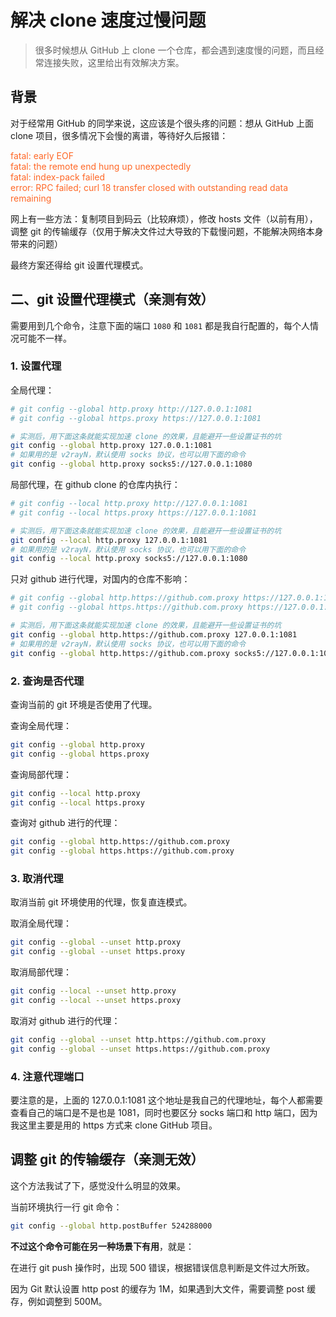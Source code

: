 # 解决 clone 速度过慢问题

> 很多时候想从 GitHub 上 clone 一个仓库，都会遇到速度慢的问题，而且经常连接失败，这里给出有效解决方案。

## 背景

对于经常用 GitHub 的同学来说，这应该是个很头疼的问题：想从 GitHub 上面 clone 项目，很多情况下会慢的离谱，等待好久后报错：

<div style="color: #FF6827;">
fatal: early EOF  <br>
fatal: the remote end hung up unexpectedly  <br>
fatal: index-pack failed  <br>
error: RPC failed; curl 18 transfer closed with outstanding read data remaining
</div>

网上有一些方法：复制项目到码云（比较麻烦），修改 hosts 文件（以前有用），调整 git 的传输缓存（仅用于解决文件过大导致的下载慢问题，不能解决网络本身带来的问题）

最终方案还得给 git 设置代理模式。

## 二、git 设置代理模式（亲测有效）

需要用到几个命令，注意下面的端口 `1080` 和 `1081` 都是我自行配置的，每个人情况可能不一样。

### 1. 设置代理

全局代理：

```bash
# git config --global http.proxy http://127.0.0.1:1081
# git config --global https.proxy https://127.0.0.1:1081

# 实测后，用下面这条就能实现加速 clone 的效果，且能避开一些设置证书的坑
git config --global http.proxy 127.0.0.1:1081
# 如果用的是 v2rayN，默认使用 socks 协议，也可以用下面的命令
git config --global http.proxy socks5://127.0.0.1:1080
```

局部代理，在 github clone 的仓库内执行：

```bash
# git config --local http.proxy http://127.0.0.1:1081
# git config --local https.proxy https://127.0.0.1:1081

# 实测后，用下面这条就能实现加速 clone 的效果，且能避开一些设置证书的坑
git config --local http.proxy 127.0.0.1:1081
# 如果用的是 v2rayN，默认使用 socks 协议，也可以用下面的命令
git config --local http.proxy socks5://127.0.0.1:1080
```

只对 github 进行代理，对国内的仓库不影响：

```bash
# git config --global http.https://github.com.proxy https://127.0.0.1:1081
# git config --global https.https://github.com.proxy https://127.0.0.1:1081

# 实测后，用下面这条就能实现加速 clone 的效果，且能避开一些设置证书的坑
git config --global http.https://github.com.proxy 127.0.0.1:1081
# 如果用的是 v2rayN，默认使用 socks 协议，也可以用下面的命令
git config --global http.https://github.com.proxy socks5://127.0.0.1:1080
```

### 2. 查询是否代理

查询当前的 git 环境是否使用了代理。

查询全局代理：

```bash
git config --global http.proxy
git config --global https.proxy
```

查询局部代理：

```bash
git config --local http.proxy
git config --local https.proxy
```

查询对 github 进行的代理：

```bash
git config --global http.https://github.com.proxy
git config --global https.https://github.com.proxy
```


### 3. 取消代理

取消当前 git 环境使用的代理，恢复直连模式。

取消全局代理：

```bash
git config --global --unset http.proxy
git config --global --unset https.proxy
```

取消局部代理：

```bash
git config --local --unset http.proxy
git config --local --unset https.proxy
```

取消对 github 进行的代理：

```bash
git config --global --unset http.https://github.com.proxy
git config --global --unset https.https://github.com.proxy
```

### 4. 注意代理端口

要注意的是，上面的 127.0.0.1:1081 这个地址是我自己的代理地址，每个人都需要查看自己的端口是不是也是 1081，同时也要区分 socks 端口和 http 端口，因为我这里主要是用的 https 方式来 clone GitHub 项目。


## 调整 git 的传输缓存（亲测无效）

这个方法我试了下，感觉没什么明显的效果。

当前环境执行一行 git 命令：

```bash
git config --global http.postBuffer 524288000
```

**不过这个命令可能在另一种场景下有用**，就是：

在进行 git push 操作时，出现 500 错误，根据错误信息判断是文件过大所致。

因为 Git 默认设置 http post 的缓存为 1M，如果遇到大文件，需要调整 post 缓存，例如调整到 500M。
